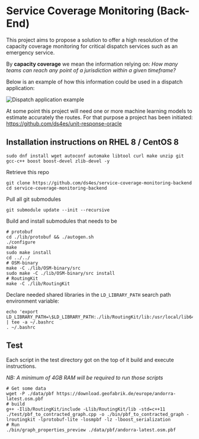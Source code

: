 # Service Coverage Monitoring (Back-End)

This project aims to propose a solution to offer a high resolution of the capacity coverage monitoring for critical dispatch services such as an emergency service.   

By **capacity coverage** we mean the information relying on: *How many teams can reach any point of a jurisdiction within a given timeframe?*

Below is an example of how this information could be used in a dispatch application:

![Dispatch application example](https://benjaminberhault.com/images/01-Project-Getting_a_clear_picture_on_the_front_line/option01.jpg)

At some point this project will need one or more machine learning models to estimate accurately the routes. For that purpose a project has been initiated: https://github.com/ds4es/unit-response-oracle

## Installation instructions on RHEL 8 / CentOS 8

```
sudo dnf install wget autoconf automake libtool curl make unzip git gcc-c++ boost boost-devel zlib-devel -y
```
 
Retrieve this repo
```
git clone https://github.com/ds4es/service-coverage-monitoring-backend
cd service-coverage-monitoring-backend
```

Pull all git submodules
```
git submodule update --init --recursive
```

Build and install submodules that needs to be
```
# protobuf
cd ./lib/protobuf && ./autogen.sh
./configure
make
sudo make install
cd ../../
# OSM-binary
make -C ./lib/OSM-binary/src
sudo make -C ./lib/OSM-binary/src install
# RoutingKit
make -C ./lib/RoutingKit
```

Declare needed shared libraries in the `LD_LIBRARY_PATH` search path environment variable:
```
echo 'export LD_LIBRARY_PATH=\$LD_LIBRARY_PATH:./lib/RoutingKit/lib:/usr/local/lib64:/usr/local/lib' | tee -a ~/.bashrc
. ~/.bashrc
```

## Test

Each script in the test directory got on the top of it build and execute instructions.

_NB: A minimum of 4GB RAM will be required to run those scripts_

```
# Get some data
wget -P ./data/pbf https://download.geofabrik.de/europe/andorra-latest.osm.pbf
# build
g++ -Ilib/RoutingKit/include -Llib/RoutingKit/lib -std=c++11 ./test/pbf_to_contracted_graph.cpp -o ./bin/pbf_to_contracted_graph -lroutingkit -lprotobuf-lite -losmpbf -lz -lboost_serialization
# Run
./bin/graph_properties_preview ./data/pbf/andorra-latest.osm.pbf
```